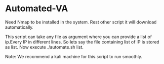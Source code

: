 # Automated-VA
Need Nmap to be installed in the system.
Rest other script it will download automatically.

This script can take any file as argument where you can provide a list of ip.Every IP in different lines.
So lets say the file containing list of IP is stored as list.
Now execute ./automate.sh list.

Note: We recommend a kali machine for this script to run smoothly.
